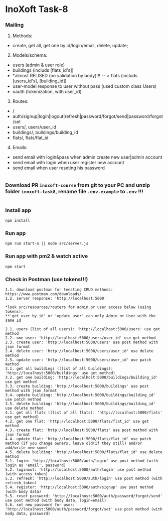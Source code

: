 # InoXoft Task-8

### Mailing

1. Methods: 
- create, get all, get one by id/login/email, delete, update;
2. Models/schema:
- users (admin & user role)
- buildings (includs [flats_id's])
- *almost RELISED (no validation by body)!!! -- > flats (includs [users_id's], [building_id])
- user-model response to user without pass (used custom class Users)
- oauth (tokenization, with user_id)
3. Routes:
- /
- auth/signup|login|logout|refresh|password/forgot/send|password/forgot/set
- users/, users/user_id
- buildings/, buildings/building_id
- flats/, flats/flat_id 
4. Emails:
- send email with login&pass when admin create new user|admin account
- send email with login when user register new account
- send email when user reseting his password

```

```

### Download PR `inoxoft-course` from git to your PC and unzip folder `inoxoft-task8`, rename file `.env.example` to `.env` !!!

```

```

### Install app
```
npm install
```

### Run app
```
npm run start-n || node src/server.js
```

### Run app with pm2 & watch active
```
npm start
```

### Check in Postman (use tokens!!!)
```
1.1. download postman for teesting CRUD methods: https://www.postman.com/downloads/
1.2. server response: 'http://localhost:5000'

*look src/resources/routers for admin or user access below (using tokens), 
**'get user by id' or 'update user' can only Admin or User with the same Id

2.1. users (list of all users): 'http://localhost:5000/users' use get method  
2.2. one user: 'http://localhost:5000/users/user_id' use get method
2.3. create user: 'http://localhost:5000/users' use post method with json format
2.4. delete user: 'http://localhost:5000/users/user_id' use delete method
2.5. update user: 'http://localhost:5000/users/user_id' use patch method
3.1. get all buildings ((list of all buildings): 'http://localhost:5000/buildings' use get method)
3.2. get one building: 'http://localhost:5000/buildings/building_id' use get method
3.3. create building: 'http://localhost:5000/buildings' use post method with json format
3.4. update building: 'http://localhost:5000/buildings/building_id' use patch method
3.5. delete building: 'http://localhost:5000/buildings/building_id' use delete method
4.1. get all flats ((list of all flats): 'http://localhost:5000/flats' use get method)
4.2. get one flat: 'http://localhost:5000/flats/flat_id' use get method
4.3. create flat: 'http://localhost:5000/flats' use post method with json format
4.4. update flat: 'http://localhost:5000/flats/flat_id' use patch method (if you change owners, leave old(if they still) and/or add/write new some)
4.5. delete building: 'http://localhost:5000/flats/flat_id' use delete method
5.1. login: 'http://localhost:5000/auth/login' use post method (with login as 'email', password)
5.2. loginout: 'http://localhost:5000/auth/login' use post method (with access_token)
5.3. refresh: 'http://localhost:5000/auth/login' use post method (with refresh_token)
5.4. register: 'http://localhost:5000/auth/signup' use post method (with body data)
5.5. reset password: 'http://localhost:5000/auth/password/forgot/send' use post method (with body data, login=email)
5.6. set new password for user: 'http://localhost:5000/auth/password/forgot/set' use post method (with body data, password)
```

